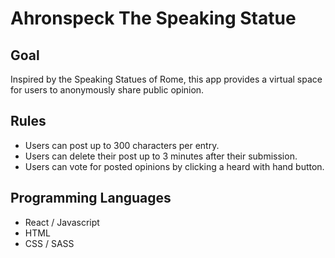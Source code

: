 # Ahronspeck The Speaking Statue

## Goal

Inspired by the Speaking Statues of Rome, this app provides a virtual space for users to anonymously share public opinion. 

## Rules

- Users can post up to 300 characters per entry.
- Users can delete their post up to 3 minutes after their submission.
- Users can vote for posted opinions by clicking a heard with hand button.

## Programming Languages

- React / Javascript
- HTML
- CSS / SASS